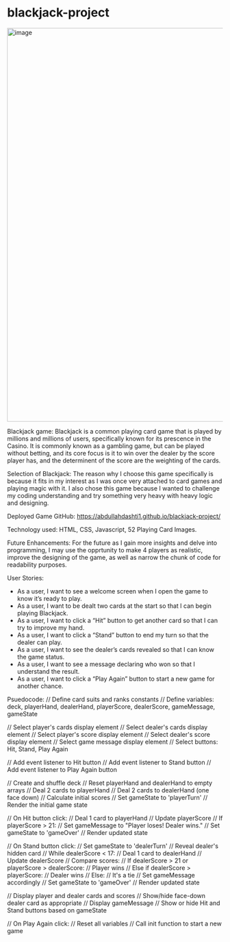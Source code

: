 # blackjack-project

<img width="752" height="918" alt="image" src="https://github.com/user-attachments/assets/4779b0d6-99c9-476e-8b62-82b7a3c60274" />

Blackjack game:
Blackjack is a common playing card game that is played by millions and millions of users, specifically known for its prescence in the Casino. It is commonly known as a gambling game, but can be played without betting, and its core focus is it to win over the dealer by the score player has, and the determinent of the score are the weighting of the cards. 

Selection of Blackjack:
The reason why I choose this game specifically is because it fits in my interest as I was once very attached to card games and playing magic with it. I also chose this game because I wanted to challenge my coding understanding and try something very heavy with heavy logic and designing. 

Deployed Game GitHub:
https://abdullahdashti1.github.io/blackjack-project/

Technology used:
HTML, CSS, Javascript, 52 Playing Card Images.

Future Enhancements:
For the future as I gain more insights and delve into programming, I may use the opprtunity to make 4 players as realistic, improve the designing of the game, as well as narrow the chunk of code for readability purposes. 

User Stories:
- As a user, I want to see a welcome screen when I open the game to know it’s ready to play.
- As a user, I want to be dealt two cards at the start so that I can begin playing Blackjack.
- As a user, I want to click a “Hit” button to get another card so that I can try to improve my hand.
- As a user, I want to click a “Stand” button to end my turn so that the dealer can play.
- As a user, I want to see the dealer’s cards revealed so that I can know the game status.
- As a user, I want to see a message declaring who won so that I understand the result.
- As a user, I want to click a “Play Again” button to start a new game for another chance.

Psuedocode:
// Define card suits and ranks constants
// Define variables: deck, playerHand, dealerHand, playerScore, dealerScore, gameMessage, gameState

// Select player's cards display element
// Select dealer's cards display element
// Select player's score display element
// Select dealer's score display element
// Select game message display element
// Select buttons: Hit, Stand, Play Again

// Add event listener to Hit button
// Add event listener to Stand button
// Add event listener to Play Again button

// Create and shuffle deck
// Reset playerHand and dealerHand to empty arrays
// Deal 2 cards to playerHand
// Deal 2 cards to dealerHand (one face down)
// Calculate initial scores
// Set gameState to 'playerTurn'
// Render the initial game state

// On Hit button click:
//   Deal 1 card to playerHand
//   Update playerScore
//   If playerScore > 21:
//      Set gameMessage to "Player loses! Dealer wins."
//      Set gameState to 'gameOver'
//   Render updated state

// On Stand button click:
//   Set gameState to 'dealerTurn'
//   Reveal dealer's hidden card
//   While dealerScore < 17:
//      Deal 1 card to dealerHand
//      Update dealerScore
//   Compare scores:
//      If dealerScore > 21 or playerScore > dealerScore:
//          Player wins
//      Else if dealerScore > playerScore:
//          Dealer wins
//      Else:
//          It's a tie
//   Set gameMessage accordingly
//   Set gameState to 'gameOver'
//   Render updated state

// Display player and dealer cards and scores
// Show/hide face-down dealer card as appropriate
// Display gameMessage
// Show or hide Hit and Stand buttons based on gameState

// On Play Again click:
//   Reset all variables
//   Call init function to start a new game
